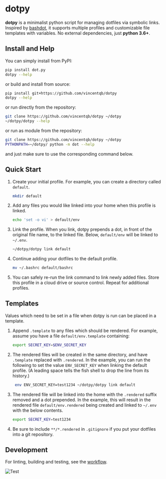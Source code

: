 # dotpy

**dotpy** is a minimalist python script for managing dotfiles via symbolic links. Inspired by [bashdot](https://github.com/bashdot/bashdot), it supports multiple profiles and customizable file templates with variables. No external dependencies, just **python 3.6+**.

## Install and Help

You can simply install from PyPI:

```sh
pip install dot.py
dotpy --help
```

or build and install from source:

```sh
pip install git+https://github.com/vincentqb/dotpy
dotpy --help
```

or run directly from the repository:

```sh
git clone https://github.com/vincentqb/dotpy ~/dotpy
~/dotpy/dotpy --help
```

or run as module from the repository:

```sh
git clone https://github.com/vincentqb/dotpy ~/dotpy
PYTHONPATH=~/dotpy/ python -m dot --help
```

and just make sure to use the corresponding command below.

## Quick Start

1. Create your initial profile. For example, you can create a directory called `default`.

   ```sh
   mkdir default
   ```

1. Add any files you would like linked into your home when this profile is linked.

   ```sh
   echo 'set -o vi' > default/env
   ```

1. Link the profile. When you link, dotpy prepends a dot, in front of the original file name, to the linked file. Below, `default/env` will be linked to `~/.env`.

   ```sh
   ~/dotpy/dotpy link default
   ```

1. Continue adding your dotfiles to the default profile.

   ```sh
   mv ~/.bashrc default/bashrc
   ```

1. You can safely re-run the link command to link newly added files. Store this profile in a cloud drive or source control. Repeat for additional profiles.

## Templates

Values which need to be set in a file when dotpy is run can be placed in a template.

1. Append `.template` to any files which should be rendered. For example, assume you have a file `default/env.template` containing:

   ```sh
   export SECRET_KEY=$ENV_SECRET_KEY
   ```

1. The rendered files will be created in the same directory, and have `.template` replaced with `.rendered`. In the example, you can run the following to set the value `ENV_SECRET_KEY` when linking the default profile. (A leading space tells the fish shell to drop the line from its history.)

   ```sh
    env ENV_SECRET_KEY=test1234 ~/dotpy/dotpy link default
   ```

1. The rendered file will be linked into the home with the `.rendered` suffix removed and a dot prepended. In the example, this will result in the rendered file `default/env.rendered` being created and linked to `~/.env` with the below contents.

   ```sh
   export SECRET_KEY=test1234
   ```

1. Be sure to include `**/*.rendered` in `.gitignore` if you put your dotfiles into a git repository.

## Development

For linting, building and testing, see the [workflow](https://github.com/vincentqb/dotpy/blob/main/.github/workflows/python-app.yml).

![Test](https://github.com/vincentqb/dotpy/actions/workflows/python-app.yml/badge.svg)
